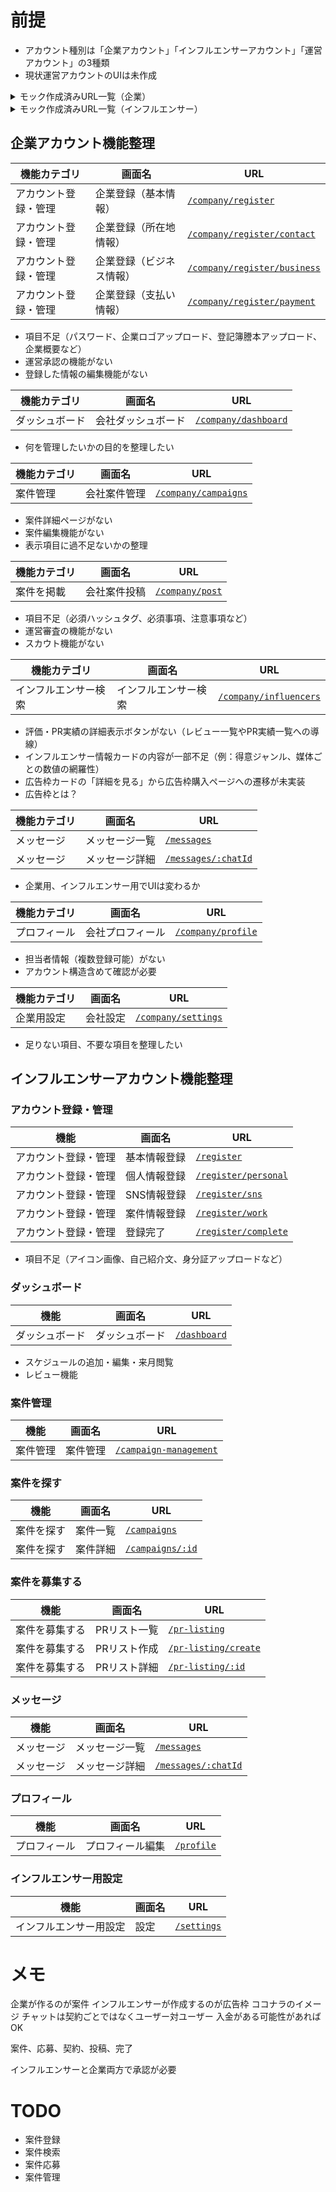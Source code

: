# 前提

- アカウント種別は「企業アカウント」「インフルエンサーアカウント」「運営アカウント」の3種類
- 現状運営アカウントのUIは未作成

<details>
<summary>モック作成済みURL一覧（企業）</summary>

- [企業ログイン `/company/login`](https://vip-casting.vercel.app/company/login)
- [企業登録（基本情報） `/company/register`](https://vip-casting.vercel.app/company/register)
- [企業登録（所在地情報） `/company/register/contact`](https://vip-casting.vercel.app/company/register/contact)
- [企業登録（ビジネス情報） `/company/register/business`](https://vip-casting.vercel.app/company/register/business)
- [企業登録（支払い情報） `/company/register/payment`](https://vip-casting.vercel.app/company/register/payment)
- [会社登録ガイド `/company/guide`](https://vip-casting.vercel.app/company/guide)
- [登録ガイド `/guide/registration`](https://vip-casting.vercel.app/guide/registration)
- [収益ガイド `/guide/earnings`](https://vip-casting.vercel.app/guide/earnings)
- [会社ダッシュボード `/company/dashboard`](https://vip-casting.vercel.app/company/dashboard)
- [会社案件管理 `/company/campaigns`](https://vip-casting.vercel.app/company/campaigns)
- [会社案件投稿 `/company/post`](https://vip-casting.vercel.app/company/post)
- [会社プロフィール `/company/profile`](https://vip-casting.vercel.app/company/profile)
- [会社設定 `/company/settings`](https://vip-casting.vercel.app/company/settings)
- [インフルエンサー検索 `/company/influencers`](https://vip-casting.vercel.app/company/influencers)

</details>

<details>
<summary>モック作成済みURL一覧（インフルエンサー）</summary>

- [トップページ `/`](https://vip-casting.vercel.app/)
- [会員登録 `/register`](https://vip-casting.vercel.app/register)
- [ログイン `/login`](https://vip-casting.vercel.app/login)
- [ダッシュボード `/dashboard`](https://vip-casting.vercel.app/dashboard)
- [案件一覧 `/campaigns`](https://vip-casting.vercel.app/campaigns)
- [案件詳細 `/campaigns/:id`](https://vip-casting.vercel.app/campaigns/:id)
- [案件管理 `/campaign-management`](https://vip-casting.vercel.app/campaign-management)
- [プロフィール `/profile`](https://vip-casting.vercel.app/profile)
- [メッセージ一覧 `/messages`](https://vip-casting.vercel.app/messages)
- [メッセージ詳細 `/messages/:chatId`](https://vip-casting.vercel.app/messages/:chatId)
- [収益 `/earnings`](https://vip-casting.vercel.app/earnings)
- [設定 `/settings`](https://vip-casting.vercel.app/settings)
- [PRリスト一覧 `/pr-listing`](https://vip-casting.vercel.app/pr-listing)
- [PRリスト作成 `/pr-listing/create`](https://vip-casting.vercel.app/pr-listing/create)
- [PRリスト詳細 `/pr-listing/:id`](https://vip-casting.vercel.app/pr-listing/:id)
- [About `/about`](https://vip-casting.vercel.app/about)
- [プライバシーポリシー `/privacy`](https://vip-casting.vercel.app/privacy)
- [利用規約 `/terms`](https://vip-casting.vercel.app/terms)
- [ヘルプ `/help`](https://vip-casting.vercel.app/help)
- [お問い合わせ `/contact`](https://vip-casting.vercel.app/contact)
- [導入事例 `/case-studies`](https://vip-casting.vercel.app/case-studies)

</details>

## 企業アカウント機能整理

| 機能カテゴリ         | 画面名                | URL                                                                 |
|----------------------|-----------------------|---------------------------------------------------------------------|
| アカウント登録・管理 | 企業登録（基本情報）  | [`/company/register`](https://vip-casting.vercel.app/company/register)           |
| アカウント登録・管理 | 企業登録（所在地情報）| [`/company/register/contact`](https://vip-casting.vercel.app/company/register/contact) |
| アカウント登録・管理 | 企業登録（ビジネス情報）| [`/company/register/business`](https://vip-casting.vercel.app/company/register/business) |
| アカウント登録・管理 | 企業登録（支払い情報）| [`/company/register/payment`](https://vip-casting.vercel.app/company/register/payment) |

- 項目不足（パスワード、企業ロゴアップロード、登記簿謄本アップロード、企業概要など）
- 運営承認の機能がない
- 登録した情報の編集機能がない

| 機能カテゴリ         | 画面名                | URL                                                                 |
|----------------------|-----------------------|---------------------------------------------------------------------|
| ダッシュボード       | 会社ダッシュボード    | [`/company/dashboard`](https://vip-casting.vercel.app/company/dashboard)         |

- 何を管理したいかの目的を整理したい

| 機能カテゴリ         | 画面名                | URL                                                                 |
|----------------------|-----------------------|---------------------------------------------------------------------|
| 案件管理             | 会社案件管理          | [`/company/campaigns`](https://vip-casting.vercel.app/company/campaigns)         |

- 案件詳細ページがない
- 案件編集機能がない
- 表示項目に過不足ないかの整理

| 機能カテゴリ         | 画面名                | URL                                                                 |
|----------------------|-----------------------|---------------------------------------------------------------------|
| 案件を掲載           | 会社案件投稿          | [`/company/post`](https://vip-casting.vercel.app/company/post)                   |

- 項目不足（必須ハッシュタグ、必須事項、注意事項など）
- 運営審査の機能がない
- スカウト機能がない

| 機能カテゴリ         | 画面名                | URL                                                                 |
|----------------------|-----------------------|---------------------------------------------------------------------|
| インフルエンサー検索 | インフルエンサー検索  | [`/company/influencers`](https://vip-casting.vercel.app/company/influencers)     |

- 評価・PR実績の詳細表示ボタンがない（レビュー一覧やPR実績一覧への導線）
- インフルエンサー情報カードの内容が一部不足（例：得意ジャンル、媒体ごとの数値の網羅性）
- 広告枠カードの「詳細を見る」から広告枠購入ページへの遷移が未実装
- 広告枠とは？

| 機能カテゴリ         | 画面名                | URL                                                                 |
|----------------------|-----------------------|---------------------------------------------------------------------|
| メッセージ           | メッセージ一覧        | [`/messages`](https://vip-casting.vercel.app/messages)                           |
| メッセージ           | メッセージ詳細        | [`/messages/:chatId`](https://vip-casting.vercel.app/messages/:chatId)           |

- 企業用、インフルエンサー用でUIは変わるか

| 機能カテゴリ         | 画面名                | URL                                                                 |
|----------------------|-----------------------|---------------------------------------------------------------------|
| プロフィール         | 会社プロフィール      | [`/company/profile`](https://vip-casting.vercel.app/company/profile)             |

- 担当者情報（複数登録可能）がない
- アカウント構造含めて確認が必要

| 機能カテゴリ         | 画面名                | URL                                                                 |
|----------------------|-----------------------|---------------------------------------------------------------------|
| 企業用設定           | 会社設定              | [`/company/settings`](https://vip-casting.vercel.app/company/settings)           |

- 足りない項目、不要な項目を整理したい

## インフルエンサーアカウント機能整理

### アカウント登録・管理

| 機能                   | 画面名                  | URL                                                                 |
|------------------------|-------------------------|---------------------------------------------------------------------|
| アカウント登録・管理   | 基本情報登録 | [`/register`](https://vip-casting.vercel.app/register)              |
| アカウント登録・管理   | 個人情報登録            | [`/register/personal`](https://vip-casting.vercel.app/register/personal) |
| アカウント登録・管理   | SNS情報登録             | [`/register/sns`](https://vip-casting.vercel.app/register/sns)           |
| アカウント登録・管理   | 案件情報登録            | [`/register/work`](https://vip-casting.vercel.app/register/work)         |
| アカウント登録・管理   | 登録完了                | [`/register/complete`](https://vip-casting.vercel.app/register/complete) |

- 項目不足（アイコン画像、自己紹介文、身分証アップロードなど）

### ダッシュボード

| 機能         | 画面名      | URL                                                                 |
|--------------|-------------|---------------------------------------------------------------------|
| ダッシュボード | ダッシュボード | [`/dashboard`](https://vip-casting.vercel.app/dashboard)            |

- スケジュールの追加・編集・来月閲覧
- レビュー機能

### 案件管理

| 機能     | 画面名      | URL                                                                 |
|----------|-------------|---------------------------------------------------------------------|
| 案件管理 | 案件管理    | [`/campaign-management`](https://vip-casting.vercel.app/campaign-management) |

### 案件を探す

| 機能       | 画面名    | URL                                                                 |
|------------|-----------|---------------------------------------------------------------------|
| 案件を探す | 案件一覧  | [`/campaigns`](https://vip-casting.vercel.app/campaigns)            |
| 案件を探す | 案件詳細  | [`/campaigns/:id`](https://vip-casting.vercel.app/campaigns/:id)    |

### 案件を募集する

| 機能           | 画面名        | URL                                                                 |
|----------------|---------------|---------------------------------------------------------------------|
| 案件を募集する | PRリスト一覧  | [`/pr-listing`](https://vip-casting.vercel.app/pr-listing)          |
| 案件を募集する | PRリスト作成  | [`/pr-listing/create`](https://vip-casting.vercel.app/pr-listing/create) |
| 案件を募集する | PRリスト詳細  | [`/pr-listing/:id`](https://vip-casting.vercel.app/pr-listing/:id)  |

### メッセージ

| 機能       | 画面名        | URL                                                                 |
|------------|---------------|---------------------------------------------------------------------|
| メッセージ | メッセージ一覧 | [`/messages`](https://vip-casting.vercel.app/messages)              |
| メッセージ | メッセージ詳細 | [`/messages/:chatId`](https://vip-casting.vercel.app/messages/:chatId) |

### プロフィール

| 機能         | 画面名          | URL                                                                 |
|--------------|-----------------|---------------------------------------------------------------------|
| プロフィール | プロフィール編集 | [`/profile`](https://vip-casting.vercel.app/profile)                |

### インフルエンサー用設定

| 機能               | 画面名 | URL                                                                 |
|--------------------|--------|---------------------------------------------------------------------|
| インフルエンサー用設定 | 設定   | [`/settings`](https://vip-casting.vercel.app/settings)              |


# メモ

企業が作るのが案件
インフルエンサーが作成するのが広告枠
ココナラのイメージ
チャットは契約ごとではなくユーザー対ユーザー
入金がある可能性があればOK

案件、応募、契約、投稿、完了

インフルエンサーと企業両方で承認が必要

# TODO

- 案件登録
- 案件検索
- 案件応募
- 案件管理